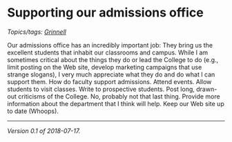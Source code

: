 Supporting our admissions office
================================

*Topics/tags: [Grinnell](index-grinnell)*

Our admissions office has an incredibly important job: They bring us the
excellent students that inhabit our classrooms and campus.  While I am
sometimes critical about the things they do or lead the College to do
(e.g., limit posting on the Web site, develop marketing campaigns that
use strange slogans), I very much appreciate what they do and do what I
can support them.  How do faculty support admissions.  Attend events.
Allow students to visit classes.  Write to prospective students.
Post long, drawn-out criticisms of the College.  No, probably not that
last thing.  Provide more information about the department that I think
will help.  Keep our Web site up to date (Whoops).

---

*Version 0.1 of 2018-07-17.*
